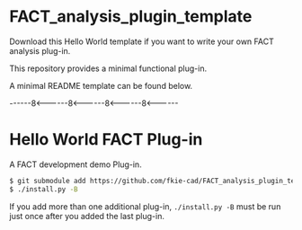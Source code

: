 # FACT_analysis_plugin_template
Download this Hello World template if you want to write your own FACT analysis plug-in.

This repository provides a minimal functional plug-in.

A minimal README template can be found below.

------8<------8<------8<------8<------

# Hello World FACT Plug-in

A FACT development demo Plug-in.

```sh
$ git submodule add https://github.com/fkie-cad/FACT_analysis_plugin_template.git src/plugins/analysis/hello_world
$ ./install.py -B
``` 

If you add more than one additional plug-in, ```./install.py -B``` must be run just once after you added the last plug-in.
